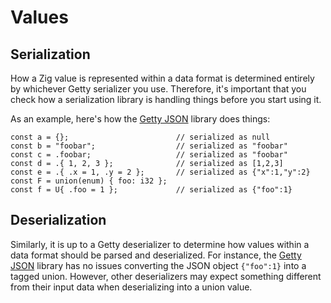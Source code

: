 # Values

## Serialization

How a Zig value is represented within a data format is determined entirely by
whichever Getty serializer you use. Therefore, it's important that you check
how a serialization library is handling things before you start using it.

As an example, here's how the [Getty JSON](https://github.com/getty-zig/json/) library does things:

```zig title="Shell session"
const a = {};                        // serialized as null
const b = "foobar";                  // serialized as "foobar"
const c = .foobar;                   // serialized as "foobar"
const d = .{ 1, 2, 3 };              // serialized as [1,2,3]
const e = .{ .x = 1, .y = 2 };       // serialized as {"x":1,"y":2}
const F = union(enum) { foo: i32 };
const f = U{ .foo = 1 };             // serialized as {"foo":1}
```
 
## Deserialization

Similarly, it is up to a Getty deserializer to determine how values within a
data format should be parsed and deserialized. For instance, the [Getty
JSON](https://github.com/getty-zig/json/) library has no issues converting the
JSON object `{"foo":1}` into a tagged union. However, other
deserializers may expect something different from their input data when
deserializing into a union value.
